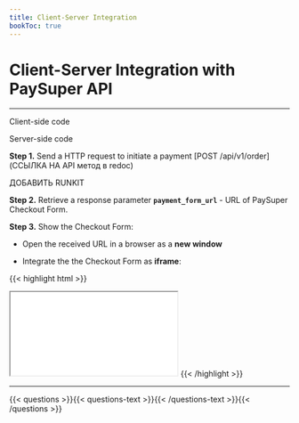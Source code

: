 ```yaml
---
title: Client-Server Integration
bookToc: true
---
```


# Client-Server Integration with PaySuper API
***

Client-side code

Server-side code

**Step 1.** Send a HTTP request to initiate a payment [POST /api/v1/order](ССЫЛКА НА API метод в redoc)

ДОБАВИТЬ RUNKIT

**Step 2.** Retrieve a response parameter **`payment_form_url`** - URL of PaySuper Checkout Form.

**Step 3.** Show the Checkout Form:

* Open the received URL in a browser as a **new window**

* Integrate the the Checkout Form as **iframe**:

{{< highlight html >}}
<iframe src="{payment_form_url}"></iframe>
{{< /highlight >}}

***

{{< questions >}}{{< questions-text >}}{{< /questions-text >}}{{< /questions >}}